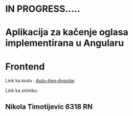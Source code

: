 # **IN PROGRESS.....**
# Aplikacija za kačenje oglasa implementirana u Angularu

# Frontend

Link ka kodu : [Auto-App-Angular](https://mega.nz/folder/zWYyWCZJ#VZWf_0nVGUpURvoRCtlD8w).


Link ka snimku: 

## Nikola Timotijevic 6318 RN
